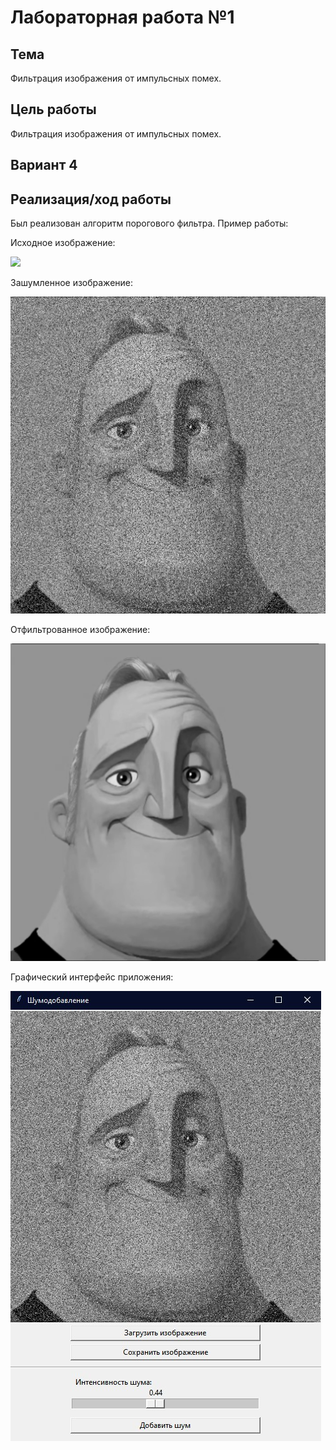 # Лабораторная работа №1

## Тема

Фильтрация изображения от импульсных помех.

## Цель работы

Фильтрация изображения от импульсных помех.

## Вариант 4

## Реализация/ход работы
Был реализован алгоритм порогового фильтра. Пример работы:

Исходное изображение:

![](images/image.jpg)

Зашумленное изображение:

![](images/noised.jpg)

Отфильтрованное изображение:

![](images/noise.jpg)

Графический интерфейс приложения:

![](images/interface.jpg)
